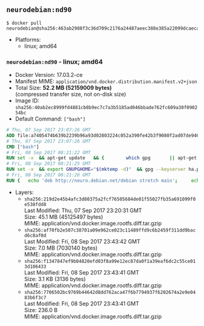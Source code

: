 ## `neurodebian:nd90`

```console
$ docker pull neurodebian@sha256:463ab2988f3c36d709c2176a24487aeec388e385a22099dcaecabc6a383a9174
```

-	Platforms:
	-	linux; amd64

### `neurodebian:nd90` - linux; amd64

-	Docker Version: 17.03.2-ce
-	Manifest MIME: `application/vnd.docker.distribution.manifest.v2+json`
-	Total Size: **52.2 MB (52159009 bytes)**  
	(compressed transfer size, not on-disk size)
-	Image ID: `sha256:40ab2ec8999fd4881cb8b9ec7c7a3b5185ad046bbade762fc609a30f090254bc`
-	Default Command: `["bash"]`

```dockerfile
# Thu, 07 Sep 2017 23:07:26 GMT
ADD file:a7405474b639b2239b96a93d02803224c052a390fe42b3f9080f2ad07de94640 in / 
# Thu, 07 Sep 2017 23:07:26 GMT
CMD ["bash"]
# Fri, 08 Sep 2017 08:21:22 GMT
RUN set -x 	&& apt-get update 	&& { 		which gpg 		|| apt-get install -y --no-install-recommends gnupg2 		|| apt-get install -y --no-install-recommends gnupg 	; } 	&& { 		gpg --version | grep -q '^gpg (GnuPG) 1\.' 		|| apt-get install -y --no-install-recommends dirmngr 	; } 	&& rm -rf /var/lib/apt/lists/*
# Fri, 08 Sep 2017 08:21:25 GMT
RUN set -x 	&& export GNUPGHOME="$(mktemp -d)" 	&& gpg --keyserver ha.pool.sks-keyservers.net --recv-keys DD95CC430502E37EF840ACEEA5D32F012649A5A9 	&& gpg --export DD95CC430502E37EF840ACEEA5D32F012649A5A9 > /etc/apt/trusted.gpg.d/neurodebian.gpg 	&& rm -rf "$GNUPGHOME" 	&& apt-key list | grep neurodebian
# Fri, 08 Sep 2017 08:21:26 GMT
RUN { 	echo 'deb http://neuro.debian.net/debian stretch main'; 	echo 'deb http://neuro.debian.net/debian data main'; 	echo '#deb-src http://neuro.debian.net/debian-devel stretch main'; } > /etc/apt/sources.list.d/neurodebian.sources.list
```

-	Layers:
	-	`sha256:219d2e45b4afc3d80375a2fcf76505684de01f55027fb35a691099f0e538fdd8`  
		Last Modified: Thu, 07 Sep 2017 23:20:31 GMT  
		Size: 45.1 MB (45125497 bytes)  
		MIME: application/vnd.docker.image.rootfs.diff.tar.gzip
	-	`sha256:af70fb2e507c38701a09e962ce023c11489ffd9c6b2459f311dd9bacd6c8af0d`  
		Last Modified: Fri, 08 Sep 2017 23:43:42 GMT  
		Size: 7.0 MB (7030140 bytes)  
		MIME: application/vnd.docker.image.rootfs.diff.tar.gzip
	-	`sha256:f1347847ef9b04820efd03f8a99e12ec87da0f1a39eaf6dc2c55ce013d106433`  
		Last Modified: Fri, 08 Sep 2017 23:43:41 GMT  
		Size: 3.1 KB (3136 bytes)  
		MIME: application/vnd.docker.image.rootfs.diff.tar.gzip
	-	`sha256:7706502bc9769b44642d8dd762aca47f6b7794937f6202674a2e9e0483b6f3c7`  
		Last Modified: Fri, 08 Sep 2017 23:43:41 GMT  
		Size: 236.0 B  
		MIME: application/vnd.docker.image.rootfs.diff.tar.gzip

